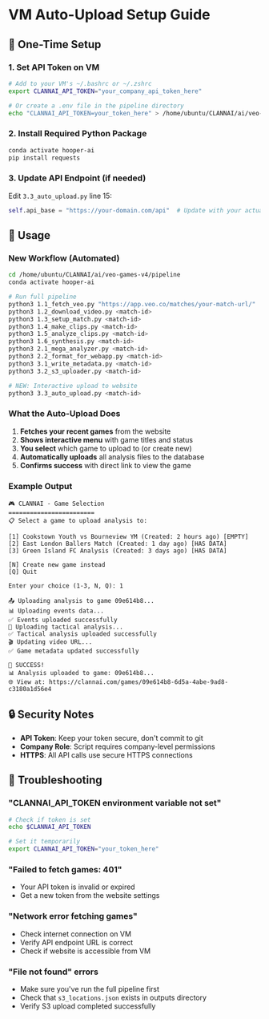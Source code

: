 # VM Auto-Upload Setup Guide

## 🔧 One-Time Setup

### 1. Set API Token on VM
```bash
# Add to your VM's ~/.bashrc or ~/.zshrc
export CLANNAI_API_TOKEN="your_company_api_token_here"

# Or create a .env file in the pipeline directory
echo "CLANNAI_API_TOKEN=your_token_here" > /home/ubuntu/CLANNAI/ai/veo-games-v4/pipeline/.env
```

### 2. Install Required Python Package
```bash
conda activate hooper-ai
pip install requests
```

### 3. Update API Endpoint (if needed)
Edit `3.3_auto_upload.py` line 15:
```python
self.api_base = "https://your-domain.com/api"  # Update with your actual domain
```

## 🚀 Usage

### New Workflow (Automated)
```bash
cd /home/ubuntu/CLANNAI/ai/veo-games-v4/pipeline
conda activate hooper-ai

# Run full pipeline
python3 1.1_fetch_veo.py "https://app.veo.co/matches/your-match-url/"
python3 1.2_download_video.py <match-id>
python3 1.3_setup_match.py <match-id>
python3 1.4_make_clips.py <match-id>
python3 1.5_analyze_clips.py <match-id>
python3 1.6_synthesis.py <match-id>
python3 2.1_mega_analyzer.py <match-id>
python3 2.2_format_for_webapp.py <match-id>
python3 3.1_write_metadata.py <match-id>
python3 3.2_s3_uploader.py <match-id>

# NEW: Interactive upload to website
python3 3.3_auto_upload.py <match-id>
```

### What the Auto-Upload Does
1. **Fetches your recent games** from the website
2. **Shows interactive menu** with game titles and status
3. **You select** which game to upload to (or create new)
4. **Automatically uploads** all analysis files to the database
5. **Confirms success** with direct link to view the game

### Example Output
```
🎮 CLANNAI - Game Selection
========================
📋 Select a game to upload analysis to:

[1] Cookstown Youth vs Bourneview YM (Created: 2 hours ago) [EMPTY]
[2] East London Ballers Match (Created: 1 day ago) [HAS DATA] 
[3] Green Island FC Analysis (Created: 3 days ago) [HAS DATA]

[N] Create new game instead
[Q] Quit

Enter your choice (1-3, N, Q): 1

📤 Uploading analysis to game 09e614b8...
📊 Uploading events data...
✅ Events uploaded successfully
🧠 Uploading tactical analysis...
✅ Tactical analysis uploaded successfully
🎬 Updating video URL...
✅ Game metadata updated successfully

🎉 SUCCESS!
📊 Analysis uploaded to game: 09e614b8...
🌐 View at: https://clannai.com/games/09e614b8-6d5a-4abe-9ad8-c3180a1d56e4
```

## 🔒 Security Notes

- **API Token**: Keep your token secure, don't commit to git
- **Company Role**: Script requires company-level permissions
- **HTTPS**: All API calls use secure HTTPS connections

## 🐛 Troubleshooting

### "CLANNAI_API_TOKEN environment variable not set"
```bash
# Check if token is set
echo $CLANNAI_API_TOKEN

# Set it temporarily
export CLANNAI_API_TOKEN="your_token_here"
```

### "Failed to fetch games: 401"
- Your API token is invalid or expired
- Get a new token from the website settings

### "Network error fetching games"
- Check internet connection on VM
- Verify API endpoint URL is correct
- Check if website is accessible from VM

### "File not found" errors
- Make sure you've run the full pipeline first
- Check that `s3_locations.json` exists in outputs directory
- Verify S3 upload completed successfully

